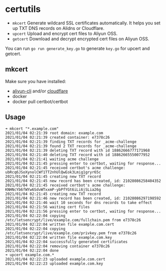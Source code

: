 # certutils

- `mkcert` Generate wildcard SSL certificates automatically. It helps you set up TXT DNS records on Alidns or Cloudflare.
- `upcert` Upload and encrypt cert files to Aliyun OSS.
- `getcert` Download and decrypt encrypted cert files on Aliyun OSS.

You can run `go run generate_key.go` to generate `key.go` for upcert and getcert.

## mkcert

Make sure you have installed:

- [aliyun-cli](https://github.com/aliyun/aliyun-cli) and/or [cloudflare](https://github.com/caiguanhao/cloudflare)
- docker
- docker pull certbot/certbot

## Usage

```
➜ mkcert "*.example.com"
2021/01/04 02:21:39 root domain: example.com
2021/01/04 02:21:39 created container: e7378c26
2021/01/04 02:21:39 finding TXT records for _acme-challenge
2021/01/04 02:21:39 found 2 TXT records for _acme-challenge
2021/01/04 02:21:39 deleting TXT record with id 18862666777171968
2021/01/04 02:21:40 deleting TXT record with id 18862665550077952
2021/01/04 02:21:41 waiting acme challenge
2021/01/04 02:21:45 pressing enter to certbot, waiting for response...
2021/01/04 02:21:45 received certbot's acme challenge: ubRcq6JSoXynolCWf1TT2nhUlQwEok3Lmig1gryr65c
2021/01/04 02:21:45 creating new TXT record
2021/01/04 02:21:45 new record has been created, id: 21028086258404352
2021/01/04 02:21:45 received certbot's acme challenge: KNHNcYb6fWYw6SdvWTxxmP-ybPfYGt6iLi6jSLia26g
2021/01/04 02:21:45 creating new TXT record
2021/01/04 02:21:46 new record has been created, id: 21028086297198592
2021/01/04 02:21:46 wait 10 seconds for dns records to take effect
2021/01/04 02:21:56 waiting cert files
2021/01/04 02:21:56 pressing enter to certbot, waiting for response...
2021/01/04 02:22:04 copying /etc/letsencrypt/live/example.com/fullchain.pem from e7378c26
2021/01/04 02:22:04 written file example.com.cert
2021/01/04 02:22:04 copying /etc/letsencrypt/live/example.com/privkey.pem from e7378c26
2021/01/04 02:22:04 written file example.com.key
2021/01/04 02:22:04 successfully generated certificates
2021/01/04 02:22:04 removing container e7378c26
2021/01/04 02:22:04 done
➜ upcert example.com.*
2021/01/04 02:22:23 uploaded example.com.cert
2021/01/04 02:22:23 uploaded example.com.key
```
